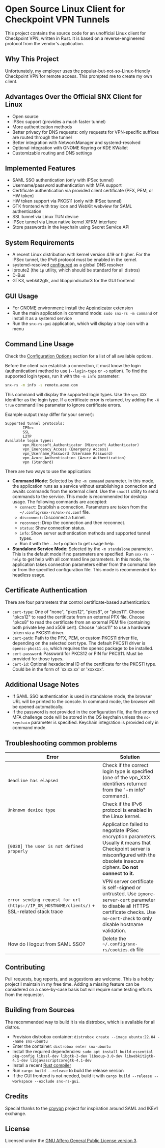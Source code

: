 # Open Source Linux Client for Checkpoint VPN Tunnels

This project contains the source code for an unofficial Linux client for Checkpoint VPN, written in Rust. It is based on a reverse-engineered protocol from the vendor's application.

## Why This Project

Unfortunately, my employer uses the popular-but-not-so-Linux-friendly Checkpoint VPN for remote access. This prompted me to create my own client.

## Advantages Over the Official SNX Client for Linux

* Open source
* IPSec support (provides a much faster tunnel)
* More authentication methods
* Better privacy for DNS requests: only requests for VPN-specific suffixes are routed through the tunnel
* Better integration with NetworkManager and systemd-resolved
* Optional integration with GNOME Keyring or KDE KWallet
* Customizable routing and DNS settings

## Implemented Features

* SAML SSO authentication (only with IPSec tunnel)
* Username/password authentication with MFA support
* Certificate authentication via provided client certificate (PFX, PEM, or HW token)
* HW token support via PKCS11 (only with IPSec tunnel)
* GTK frontend with tray icon and WebKit webview for SAML authentication
* SSL tunnel via Linux TUN device
* IPSec tunnel via Linux native kernel XFRM interface
* Store passwords in the keychain using Secret Service API

## System Requirements

* A recent Linux distribution with kernel version 4.19 or higher. For the IPSec tunnel, the IPv6 protocol must be enabled in the kernel.
* systemd-resolved [configured](https://wiki.archlinux.org/title/Systemd-resolved) as a global DNS resolver
* iproute2 (the `ip` utility, which should be standard for all distros)
* D-Bus
* GTK3, webkit2gtk, and libappindicator3 for the GUI frontend

## GUI Usage

* For GNOME environment: install the [Appindicator](https://extensions.gnome.org/extension/615/appindicator-support/) extension
* Run the main application in command mode: `sudo snx-rs -m command` or install it as a systemd service
* Run the `snx-rs-gui` application, which will display a tray icon with a menu

## Command Line Usage

Check the [Configuration Options](https://github.com/ancwrd1/snx-rs/blob/main/options.md) section for a list of all available options.

Before the client can establish a connection, it must know the login (authentication) method to use (`--login-type` or `-o` option). To find the supported login types, run it with the `-m info` parameter:

```sh
snx-rs -m info -s remote.acme.com
```

This command will display the supported login types. Use the `vpn_XXX` identifier as the login type. If a certificate error is returned, try adding the `-X true` command line parameter to ignore certificate errors.

Example output (may differ for your server):

```text
Supported tunnel protocols:
        IPSec
        SSL
        L2TP
Available login types:
        vpn_Microsoft_Authenticator (Microsoft Authenticator)
        vpn_Emergency_Access (Emergency Access)
        vpn_Username_Password (Username Password)
        vpn_Azure_Authentication (Azure Authentication)
        vpn (Standard)
```

There are two ways to use the application:

* **Command Mode**: Selected by the `-m command` parameter. In this mode, the application runs as a service without establishing a connection and awaits commands from the external client. Use the `snxctl` utility to send commands to the service. This mode is recommended for desktop usage. The following commands are accepted:
  - `connect`: Establish a connection. Parameters are taken from the `~/.config/snx-rs/snx-rs.conf` file.
  - `disconnect`: Disconnect a tunnel.
  - `reconnect`: Drop the connection and then reconnect.
  - `status`: Show connection status.
  - `info`: Show server authentication methods and supported tunnel types.
  - Run it with the `--help` option to get usage help.
* **Standalone Service Mode**: Selected by the `-m standalone` parameter. This is the default mode if no parameters are specified. Run `snx-rs --help` to get help with all command line parameters. In this mode, the application takes connection parameters either from the command line or from the specified configuration file. This mode is recommended for headless usage.

## Certificate Authentication

There are four parameters that control certificate-based authentication:

* `cert-type`: One of "none", "pkcs12", "pkcs8", or "pkcs11". Choose "pkcs12" to read the certificate from an external PFX file. Choose "pkcs8" to read the certificate from an external PEM file (containing both private key and x509 cert). Choose "pkcs11" to use a hardware token via a PKCS11 driver.
* `cert-path`: Path to the PFX, PEM, or custom PKCS11 driver file, depending on the selected cert type. The default PKCS11 driver is `opensc-pkcs11.so`, which requires the opensc package to be installed.
* `cert-password`: Password for PKCS12 or PIN for PKCS11. Must be provided for those types.
* `cert-id`: Optional hexadecimal ID of the certificate for the PKCS11 type. Could be in the form of 'xx:xx:xx' or 'xxxxxx'.

## Additional Usage Notes

* If SAML SSO authentication is used in standalone mode, the browser URL will be printed to the console. In command mode, the browser will be opened automatically.
* If the password is not provided in the configuration file, the first entered MFA challenge code will be stored in the OS keychain unless the `no-keychain` parameter is specified. Keychain integration is provided only in command mode.

## Troubleshooting common problems

| Error | Solution |
| ----- | -------- |
| `deadline has elapsed` | Check if the correct login type is specified (one of the vpn_XXX identifiers returned from the "-m info" command). |
| `Unknown device type` | Check if the IPv6 protocol is enabled in the Linux kernel. |
| `[0020] The user is not defined properly` | Application failed to negotiate IPSec encryption parameters. Usually it means that Checkpoint server is misconfigured with the obsolete insecure ciphers. **Do not connect to it.** |
| `error sending request for url (https://IP_OR_HOSTNAME/clients/)` + SSL-related stack trace | VPN server certificate is self-signed or untrusted. Use `ignore-server-cert` parameter to disable all HTTPS certificate checks. Use `no-cert-check` to only disable hostname validation. |
| How do I logout from SAML SSO? | Delete the `~/.config/snx-rs/cookies.db` file |

## Contributing

Pull requests, bug reports, and suggestions are welcome. This is a hobby project I maintain in my free time. Adding a missing feature can be considered on a case-by-case basis but will require some testing efforts from the requester.

## Building from Sources

The recommended way to build it is via distrobox, which is available for all distros.

* Provision distrobox container: `distrobox create --image ubuntu:22.04 --name snx-ubuntu`
* Enter the container: `distrobox enter snx-ubuntu`
* Install the required dependencies: `sudo apt install build-essential pkg-config libssl-dev libgtk-3-dev libsoup-3.0-dev libwebkit2gtk-4.1-dev libjavascriptcoregtk-4.1-dev`
* Install a recent [Rust compiler](https://rustup.rs)
* Run `cargo build --release` to build the release version
* If the GUI frontend is not needed, build it with `cargo build --release --workspace --exclude snx-rs-gui`.

## Credits

Special thanks to the [cpyvpn](https://gitlab.com/cpvpn/cpyvpn) project for inspiration around SAML and IKEv1 exchange.

## License

Licensed under the [GNU Affero General Public License version 3](https://opensource.org/license/agpl-v3/).
